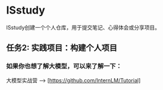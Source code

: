 # ISstudy
ISstudy创建一个个人仓库，用于提交笔记、心得体会或分享项目。
## 任务2: 实践项目：构建个人项目

### 如果你也想了解大模型，可以来了解一下：
大模型实战营 ——> [https://github.com/InternLM/Tutorial]
